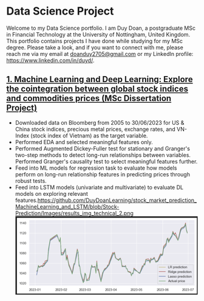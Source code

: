 # Data Science Project
Welcome to my Data Science portfolio. I am Duy Doan, a postgraduate MSc in Financial Technology at the University of Nottingham, United Kingdom. This portfolio contains projects I have done while studying for my MSc degree. Please take a look, and if you want to connect with me, please reach me via my email at doanduy2705@gmail.com or my LinkedIn profile: https://www.linkedin.com/in/duyd/.

## [1. Machine Learning and Deep Learning: Explore the cointegration between global stock indices and commodities prices (MSc Dissertation Project)](https://github.com/DuyDoanLearning/stock_market_prediction_MachineLearning_and_LSTM.git)
* Downloaded data on Bloomberg from 2005 to 30/06/2023 for US & China stock indices, precious metal prices, exchange rates, and VN-Index (stock index of Vietnam) as the target variable.
* Performed EDA and selected meaningful features only.
* Performed Augmented Dickey-Fuller test for stationary and Granger's two-step methods to detect long-run relationships between variables. Performed Granger's causality test to select meaningful features further.
* Feed into ML models for regression task to evaluate how models perform on long-run relationship features in predicting prices through robust tests.
* Feed into LSTM models (univariate and multivariate) to evaluate DL models on exploring relevant features.https://github.com/DuyDoanLearning/stock_market_prediction_MachineLearning_and_LSTM/blob/Stock-Prediction/Images/results_img_technical_2.png
![](https://github.com/DuyDoanLearning/stock_market_prediction_MachineLearning_and_LSTM/blob/Stock-Prediction/Images/results_img_technical_2.png)
